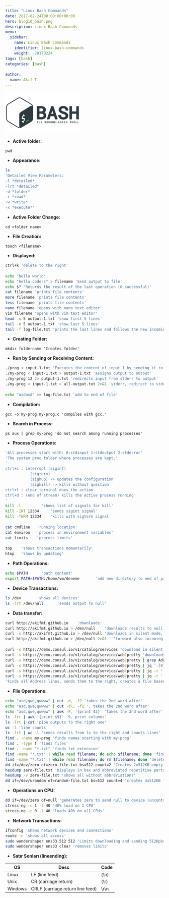 ```yaml
---
title: "Linux Bash Commands"
date: 2017-02-24T00:00:00+00:00
hero: blog10_bash.png
description: Linux Bash Commands
menu:
  sidebar:
    name: Linux Bash Commands
    identifier: linux-bash-commands
    weight: -20170224
tags: [bash]
categories: [bash]

author:
  name: Akif T.
---
```


![bash](blog10_bash.png "bash")<br>


- **Active folder:**
```
pwd
```

- **Appearance:**

```bash
ls
'Detailed View Parameters:
-l *detailed*
-lrt *detailed*
-d *folder*
-r *read*
-w *write*
-x *execute*'
```

- **Active Folder Change:**
```
cd <folder name>
```

- **File Creation:**
```
touch <filename>
```

- **Displayed:**

```bash
ctrl+k 'delete to the right'

echo "hello world"
echo "hello coders" > filename 'Send output to file'
echo $? 'Returns the result of the last operation (0 successful)'
cat filename 'prints file contents'
more filename 'prints file contents'
less filename 'prints file contents'
nano filename 'opens with nano text editor'
vim filename 'opens with vim text editor'
head -n 5 output-1.txt 'show first 5 lines'
tail -n 5 output-1.txt 'show last 5 lines'
tail -f log-file.txt 'prints the last lines and follows the new incoming lines'
```

- **Creating Folder:**
```
mkdir foldername 'Creates folder'
```

- **Run by Sending or Receiving Content:**

```bash
./prog < input-1.txt 'Executes the content of input-1 by sending it to the prog.'
./my-prog < input-1.txt > output-1.txt 'assigns output to output'
./my-prog 12 2> output-1.txt 'redirects input from stderr to output'
./my-prog < input-1.txt > all-output.txt 2>&1 'stderr, redirect to stdoutput'

echo "asdasd" >> log-file.txt 'add to end of file'
```

- **Compilation:**
```
gcc -o my-prog my-prog.c 'compiles with gcc.'
```

- **Search in Process:**
```
ps aux | grep my-prog 'do not search among running processes'
```

- **Process Operations:**

```bash
'All processes start with: 0:stdinput 1:stdoutput 2:stderror'
'The system proc folder where processes are kept.'
'
ctrl+c : interrupt (sigint)
		   (sigterm)
		   (sighup) -> updates the configuration
		   (sigkill) -> kills without question
ctrl+l : clear terminal does the action
ctrl+d : (end of stream) kills the active process running
'
kill -l			'shows list of signals for kill'
kill -INT 12334		'sends sigint signal'
kill -TERM 12334	'kills with sigterm signal'

cat cmdline   'running location'
cat environ   'process in environment variables'
cat limits    'process limits'

top    'shows transactions momentarily'
htop   'shows by updating'
```

- **Path Operations:**

```bash
echo $PATH		'path content'
export PATH=$PATH:/home/vm/deneme		'add new directory to end of path'
```

- **Device Transactions:**

```bash
ls /dev       'shows all devices'
ls -lrt /dev/null      'sends output to null'
```

- **Data transfer:**

```bash
curl http://akifmt.github.io  	'downloads'
curl http://akifmt.github.io > /dev/null  	'downloads results to null'
curl -s http://akifmt.github.io > /dev/null	'downloads in silent mode, sends results to null'
curl http://akifmt.github.io > /dev/null 2>&1	'forward also incoming from stderr'

curl -s https://demo.consul.io/v1/catalog/services 'download in silent mode'
curl -s https://demo.consul.io/v1/catalog/service/web?pretty 'downloads in silent mode'
curl -s https://demo.consul.io/v1/catalog/service/web?pretty | grep Address 'downloads in silent mode, finds Address lines'
curl -s https://demo.consul.io/v1/catalog/service/web?pretty | jq '.[0].Address' 'Retrieves the first of the address part'
curl -s https://demo.consul.io/v1/catalog/service/web?pretty | jq -r '.[].Address' 'Retrieves all Address parts'
curl -s https://demo.consul.io/v1/catalog/service/web?pretty | jq -r '.[].Address' | while read serverAddr; do curl -s $serverAddr > $serverAddr.txt; done
'Finds all Address lines, sends them to the right, creates a file based on the Address names'
```

- **File Operations:**

```bash
echo "asd,qwe,qwwww" | cut -d, -f2 'takes the 2nd word after'
echo "asd;qwe;qwwww" | cut -d\; -f2 '; takes the 2nd word after'
echo "asd,qwe,qwwww" | awk -F, '{print $2}' 'takes the 2nd word after'
ls -lrt | awk '{print $9}' '9. print columns'
ls -lrt | cat 'pipe outputs to the right one'
wc -l 'line counts'
ls -lrt | wc -l 'sends results from ls to the right and counts lines'
find . -name my-prog 'finds names starting with my-prog'
find . -type f 'finds files'
find . -name "*.txt" 'finds txt extension'
find -name "*.txt" | while read filename; do echo $filename; done 'finds txt, sends it to the server, prints it as filename'
find -name "*.txt" | while read filename; do rm $filename; done 'delete files found'
dd if=/dev/zero of=zero-file.txt bs=512 count=2 'Creates 2x512KB empty file. '
hexdump zero-file.txt 'Displays in hex and abbreviated repetitive parts.'
hexdump -v zero-file.txt 'shows all without abbreviations'
dd if=/dev/urandom of=random-file.txt bs=512 count=4 'creates 4x512KB file with random value'
```

- **Operations on CPU:**

```bash
dd if=/dev/zero of=null 'generates zero to send null to device (uncontrolled cpu load)'
stress-ng -c 1 -l 40 '40% load on 1 CPU'
stress-ng -c 0 -l 40 'loads 40% on all CPUs'
```

- **Network Transactions:**

```bash
ifconfig 'shows network devices and connections'
route -n 'shows all access'
sudo wondershaper ens33 512 512 'Limits downloading and sending 512Kpbs'
sudo wondershaper ens33 clear 'removes limits'
```

- **Satır Sonları (lineending):**

| OS | Desc | Code |
|---|---|---|
| Linux    | LF (line feed)   |  (\n) |
| Unix     |  CR (carriage return)| (\r) |
| Windows  | CRLF  (carriage return line feed) | \r\n |
